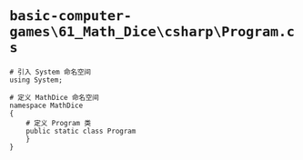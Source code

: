 # `basic-computer-games\61_Math_Dice\csharp\Program.cs`

```
# 引入 System 命名空间
using System;

# 定义 MathDice 命名空间
namespace MathDice
{
    # 定义 Program 类
    public static class Program
    }
}
```